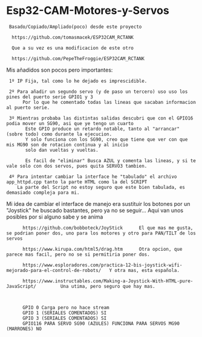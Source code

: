 # Esp32-CAM-Motores-y-Servos


     Basado/Copiado/Ampliado(poco) desde este proyecto
      
      https://github.com/tomasmacek/ESP32CAM_RCTANK
       
      Que a su vez es una modificacion de este otro
      
      https://github.com/PepeTheFroggie/ESP32CAM_RCTANK
      
      
  Mis añadidos son pocos pero importantes:
  
     1º IP Fija, tal como lo he dejado es imprescidible.
     
     2º Para añadir un segundo servo (y de paso un tercero) uso uso los pines del puerto serie GPIO1 y 3
          Por lo que he comentado todas las lineas que sacaban informacion al puerto serie.
          
     3º Mientras probaba las distintas salidas descubri que con el GPIO16 podia mover un SG90, asi que ye tengo un cuarto
           Este GPIO produce un retardo notable, tanto al "arrancar" (sobre todo) como durante la ejecucion.
           Y solo funciona con los SG90, creo que tiene que ver con que mis MG90 son de rotacion continua y al inicio 
           solo dan vueltas y vueltas.
          
           Es facil de "eliminar" Busca AZUL y comenta las lineas, y si te vale solo con dos servos, pues quita SERVO3 tambien.
     
     4º Para intentar cambiar la interface he "tabulado" el archivo app_httpd.cpp tanto la parte HTML como la del SCRIPT 
        La parte del Script no estoy seguro que este bien tabulada, es demasiado compleja para mi.
         
         
  Mi idea de cambiar el interface de manejo era sustituir los botones por un "Joystick" he buscado bastantes, pero ya no se seguir...
  Aqui van unos posibles por si alguno sabe y se anima
  
          https://github.com/bobboteck/JoyStick      El que mas me gusta, se podrian poner dos, uno para los motores y otro para PAN/TILT de los servos
          
          https://www.kirupa.com/html5/drag.htm      Otra opcion, que parece mas facil, pero no se si permitiria poner dos.
          
          https://www.esploradores.com/practica-12-bis-joystick-wifi-mejorado-para-el-control-de-robots/   Y otra mas, esta española.
          
          https://www.instructables.com/Making-a-Joystick-With-HTML-pure-JavaScript/         Una utima, pero seguro que hay mas.
    
   
           
          GPIO 0 Carga pero no hace stream 
          GPIO 1 (SERIALES COMENTADOS) SI   
          GPIO 3 (SERIALES COMENTADOS) SI 
          GPIO116 PARA SERVO SG90 (AZULES) FUNCIONA PARA SERVOS MG90 (MARRONES) NO 
           

